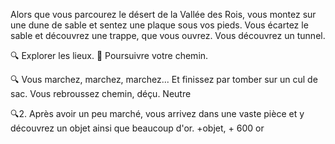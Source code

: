 Alors que vous parcourez le désert de la Vallée des Rois, vous montez sur une dune de sable et sentez une plaque sous vos pieds. Vous écartez le sable et découvrez une trappe, que vous ouvrez. Vous découvrez un tunnel.

🔍 Explorer les lieux.
🚶 Poursuivre votre chemin.

🔍
Vous marchez, marchez, marchez... Et finissez par tomber sur un cul de sac. Vous rebroussez chemin, déçu.
Neutre

🔍2.
Après avoir un peu marché, vous arrivez dans une vaste pièce et y découvrez un objet ainsi que beaucoup d'or.
+objet, + 600 or
